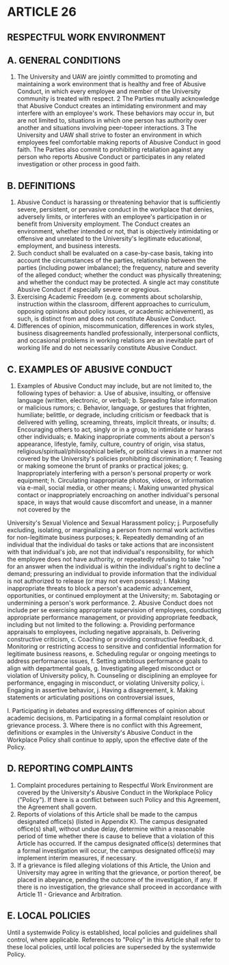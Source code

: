 # ARTICLE 26 

## RESPECTFUL WORK ENVIRONMENT

## A. GENERAL CONDITIONS

1. The University and UAW are jointly committed to promoting and maintaining a work environment that is healthy and free of Abusive Conduct, in which every employee and member of the University community is treated with respect.
2 The Parties mutually acknowledge that Abusive Conduct creates an intimidating environment and may interfere with an employee's work. These behaviors may occur in, but are not limited to, situations in which one person has authority over another and situations involving peer-topeer interactions.
3 The University and UAW shall strive to foster an environment in which employees feel comfortable making reports of Abusive Conduct in good faith. The Parties also commit to prohibiting retaliation against any person who reports Abusive Conduct or participates in any related investigation or other process in good faith.

## B. DEFINITIONS

1. Abusive Conduct is harassing or threatening behavior that is sufficiently severe, persistent, or pervasive conduct in the workplace that denies, adversely limits, or interferes with an employee's participation in or benefit from University employment. The Conduct creates an environment, whether intended or not, that is objectively intimidating or offensive and unrelated to the University's legitimate educational, employment, and business interests.
2. Such conduct shall be evaluated on a case-by-case basis, taking into account the circumstances of the parties, relationship between the parties (including power imbalance); the frequency, nature and severity of the alleged conduct; whether the conduct was physically threatening; and whether the conduct may be protected. A single act may constitute Abusive Conduct if especially severe or egregious.
3. Exercising Academic Freedom (e.g. comments about scholarship, instruction within the classroom, different approaches to curriculum, opposing opinions about policy issues, or academic achievement), as such, is distinct from and does not constitute Abusive Conduct.
4. Differences of opinion, miscommunication, differences in work styles, business disagreements handled professionally, interpersonal conflicts, and occasional problems in working relations are an inevitable part of working life and do not necessarily constitute Abusive Conduct.

## C. EXAMPLES OF ABUSIVE CONDUCT

1. Examples of Abusive Conduct may include, but are not limited to, the following types of behavior:
a. Use of abusive, insulting, or offensive language (written, electronic, or verbal);
b. Spreading false information or malicious rumors;
c. Behavior, language, or gestures that frighten, humiliate; belittle, or degrade, including criticism or feedback that is delivered with yelling, screaming, threats, implicit threats, or insults;
d. Encouraging others to act, singly or in a group, to intimidate or harass other individuals;
e. Making inappropriate comments about a person's appearance, lifestyle, family, culture, country of origin, visa status, religious/spiritual/philosophical beliefs, or political views in a manner not covered by the University's policies prohibiting discrimination;
f. Teasing or making someone the brunt of pranks or practical jokes;
g. Inappropriately interfering with a person's personal property or work equipment;
h. Circulating inappropriate photos, videos, or information via e-mail, social media, or other means;
i. Making unwanted physical contact or inappropriately encroaching on another individual's personal space, in ways that would cause discomfort and unease, in a manner not covered by the

University's Sexual Violence and Sexual Harassment policy;
j. Purposefully excluding, isolating, or marginalizing a person from normal work activities for non-legitimate business purposes;
k. Repeatedly demanding of an individual that the individual do tasks or take actions that are inconsistent with that individual's job, are not that individual's responsibility, for which the employee does not have authority, or repeatedly refusing to take "no" for an answer when the individual is within the individual's right to decline a demand; pressuring an individual to provide information that the individual is not authorized to release (or may not even possess);
I. Making inappropriate threats to block a person's academic advancement, opportunities, or continued employment at the University;
m. Sabotaging or undermining a person's work performance.
2. Abusive Conduct does not include per se exercising appropriate supervision of employees, conducting appropriate performance management, or providing appropriate feedback, including but not limited to the following:
a. Providing performance appraisals to employees, including negative appraisals,
b. Delivering constructive criticism,
c. Coaching or providing constructive feedback,
d. Monitoring or restricting access to sensitive and confidential information for legitimate business reasons,
e. Scheduling regular or ongoing meetings to address performance issues,
f. Setting ambitious performance goals to align with departmental goals,
g. Investigating alleged misconduct or violation of University policy,
h. Counseling or disciplining an employee for performance, engaging in misconduct, or violating University policy,
i. Engaging in assertive behavior,
j. Having a disagreement,
k. Making statements or articulating positions on controversial issues,

I. Participating in debates and expressing differences of opinion about academic decisions,
m. Participating in a formal complaint resolution or grievance process.
3. Where there is no conflict with this Agreement, definitions or examples in the University's Abusive Conduct in the Workplace Policy shall continue to apply, upon the effective date of the Policy.

## D. REPORTING COMPLAINTS

1. Complaint procedures pertaining to Respectful Work Environment are covered by the University's Abusive Conduct in the Workplace Policy ("Policy"). If there is a conflict between such Policy and this Agreement, the Agreement shall govern.
2. Reports of violations of this Article shall be made to the campus designated office(s) (listed in Appendix K). The campus designated office(s) shall, without undue delay, determine within a reasonable period of time whether there is cause to believe that a violation of this Article has occurred. If the campus designated office(s) determines that a formal investigation will occur, the campus designated office(s) may implement interim measures, if necessary.
3. If a grievance is filed alleging violations of this Article, the Union and University may agree in writing that the grievance, or portion thereof, be placed in abeyance, pending the outcome of the investigation, if any. If there is no investigation, the grievance shall proceed in accordance with Article 11 - Grievance and Arbitration.

## E. LOCAL POLICIES

Until a systemwide Policy is established, local policies and guidelines shall control, where applicable. References to "Policy" in this Article shall refer to these local policies, until local policies are superseded by the systemwide Policy.

